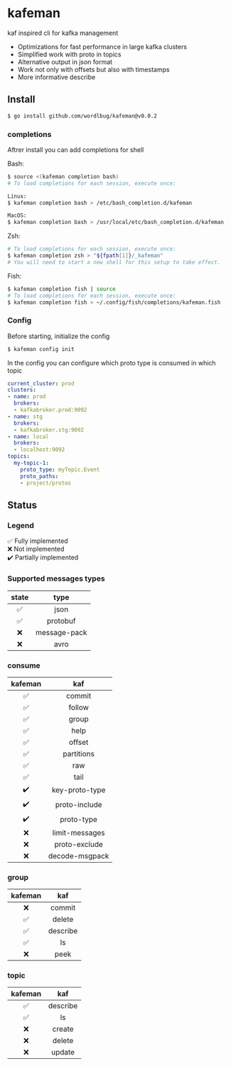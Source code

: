 # kafeman
kaf inspired cli for kafka management
* Optimizations for fast performance in large kafka clusters
* Simplified work with proto in topics
* Alternative output in json format
* Work not only with offsets but also with timestamps
* More informative describe

## Install

```sh
$ go install github.com/wordlbug/kafeman@v0.0.2
```

### completions
Aftrer install you can add completions for shell

Bash:
```sh
$ source <(kafeman completion bash)
# To load completions for each session, execute once:

Linux:
$ kafeman completion bash > /etc/bash_completion.d/kafeman

MacOS:
$ kafeman completion bash > /usr/local/etc/bash_completion.d/kafeman
```
Zsh:
```sh
# To load completions for each session, execute once:
$ kafeman completion zsh > "${fpath[1]}/_kafeman"
# You will need to start a new shell for this setup to take effect.
```
Fish:
```sh
$ kafeman completion fish | source
# To load completions for each session, execute once:
$ kafeman completion fish > ~/.config/fish/completions/kafeman.fish
```
### Config

Before starting, initialize the config
```sh
$ kafeman config init
```
In the config you can configure which proto type is consumed in which topic
```yaml
current_cluster: prod
clusters:
- name: prod
  brokers:
  - kafkabroker.prod:9092
- name: stg
  brokers:
  - kafkabroker.stg:9092
- name: local
  brokers:
  - localhost:9092
topics:
  my-topic-1:
    proto_type: myTopic.Event
    proto_paths:
    - project/protos
 ```
###


## Status
### Legend
✅ Fully implemented \
❌ Not implemented \
✔️ Partially implemented

### Supported messages types
|state|type|
| :---: | :---: |
✅|json
✅|protobuf
❌|message-pack
❌|avro

### consume

|kafeman|kaf|
| :---: | :---: |
✅| commit
✅| follow
✅| group
✅| help                    
✅| offset
✅| partitions
✅| raw                     
✅| tail
✔️| key-proto-type
✔️| proto-include
✔️| proto-type
❌| limit-messages
❌| proto-exclude 
❌| decode-msgpack

### group
|kafeman|kaf|
|:---:|:---:|
❌| commit
✅| delete
✅| describe
✅| ls
❌| peek

### topic
|kafeman|kaf|
|:---:|:---:|
✅| describe
✅| ls
❌| create
❌| delete
❌| update
